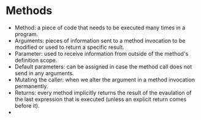 # Methods

* Method:  a piece of code that needs to be executed many times in a program.
* Arguments: pieces of information sent to a method invocation to be modified or used to return a specific result.
* Parameter: used to receive information from outside of the method's definition scope.
* Default parameters: can be assigned in case the method call does not send in any arguments.
* Mutating the caller: when we alter the argument in a method invocation permanently. 
* Returns:  every method implicitly returns the result of the evaulation of the last expression that is executed (unless an explicit return comes before it).
* 
